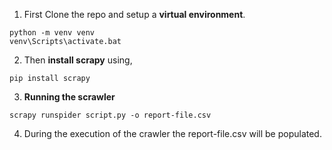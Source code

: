 1. First Clone the repo and setup a **virtual environment**.

 ```
 python -m venv venv
 venv\Scripts\activate.bat
 ```

2.  Then **install scrapy** using,

 ```
 pip install scrapy
 ```

3. **Running the scrawler**

 ```
 scrapy runspider script.py -o report-file.csv
 ```

 4. During the execution of the crawler the report-file.csv will be populated.
